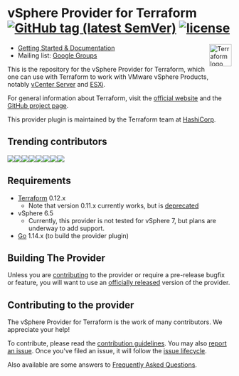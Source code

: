 # vSphere Provider for Terraform [![GitHub tag (latest SemVer)](https://img.shields.io/github/v/tag/hashicorp/terraform-provider-vsphere?label=release)](https://github.com/hashicorp/terraform-provider-vsphere/releases) [![license](https://img.shields.io/github/license/hashicorp/terraform-provider-vsphere.svg)]()


<a href="https://terraform.io">
    <img src="https://cdn.rawgit.com/hashicorp/terraform-website/master/content/source/assets/images/logo-hashicorp.svg" alt="Terraform logo" title="Terrafpr," align="right" height="50" />
</a>

* [Getting Started & Documentation](https://www.terraform.io/docs/providers/vsphere/index.html)
* Mailing list: [Google Groups](http://groups.google.com/group/terraform-tool)


This is the repository for the vSphere Provider for Terraform, which one can use
with Terraform to work with VMware vSphere Products, notably [vCenter
Server][vmware-vcenter] and [ESXi][vmware-esxi].

[vmware-vcenter]: https://www.vmware.com/products/vcenter-server.html
[vmware-esxi]: https://www.vmware.com/products/esxi-and-esx.html

For general information about Terraform, visit the [official
website][tf-website] and the [GitHub project page][tf-github].

[tf-website]: https://terraform.io/
[tf-github]: https://github.com/hashicorp/terraform

This provider plugin is maintained by the Terraform team at [HashiCorp](https://www.hashicorp.com/).

## Trending contributors

[![](https://sourcerer.io/fame/bill-rich-private/hashicorp/terraform-provider-vsphere/images/0)](https://sourcerer.io/fame/bill-rich-private/hashicorp/terraform-provider-vsphere/links/0)[![](https://sourcerer.io/fame/bill-rich-private/hashicorp/terraform-provider-vsphere/images/1)](https://sourcerer.io/fame/bill-rich-private/hashicorp/terraform-provider-vsphere/links/1)[![](https://sourcerer.io/fame/bill-rich-private/hashicorp/terraform-provider-vsphere/images/2)](https://sourcerer.io/fame/bill-rich-private/hashicorp/terraform-provider-vsphere/links/2)[![](https://sourcerer.io/fame/bill-rich-private/hashicorp/terraform-provider-vsphere/images/3)](https://sourcerer.io/fame/bill-rich-private/hashicorp/terraform-provider-vsphere/links/3)[![](https://sourcerer.io/fame/bill-rich-private/hashicorp/terraform-provider-vsphere/images/4)](https://sourcerer.io/fame/bill-rich-private/hashicorp/terraform-provider-vsphere/links/4)[![](https://sourcerer.io/fame/bill-rich-private/hashicorp/terraform-provider-vsphere/images/5)](https://sourcerer.io/fame/bill-rich-private/hashicorp/terraform-provider-vsphere/links/5)[![](https://sourcerer.io/fame/bill-rich-private/hashicorp/terraform-provider-vsphere/images/6)](https://sourcerer.io/fame/bill-rich-private/hashicorp/terraform-provider-vsphere/links/6)[![](https://sourcerer.io/fame/bill-rich-private/hashicorp/terraform-provider-vsphere/images/7)](https://sourcerer.io/fame/bill-rich-private/hashicorp/terraform-provider-vsphere/links/7)

## Requirements
-	[Terraform](https://www.terraform.io/downloads.html) 0.12.x
    - Note that version 0.11.x currently works, but is [deprecated](https://www.hashicorp.com/blog/deprecating-terraform-0-11-support-in-terraform-providers/)
- vSphere 6.5    
   -  Currently, this provider is not tested for vSphere 7, but plans are underway to add support.
-	[Go](https://golang.org/doc/install) 1.14.x (to build the provider plugin)

## Building The Provider

Unless you are [contributing](_about/CONTRIBUTING.md) to the provider or require a
pre-release bugfix or feature, you will want to use an [officially released](https://github.com/hashicorp/terraform-provider-vsphere/releases)
version of the provider.


## Contributing to the provider

The vSphere Provider for Terraform is the work of many contributors. We appreciate your help!

To contribute, please read the [contribution guidelines](_about/CONTRIBUTING.md). You may also [report an issue](https://github.com/hashicorp/terraform-provider-vsphere/issues/new/choose). Once you've filed an issue, it will follow the [issue lifecycle](_about/ISSUES.md).

Also available are some answers to [Frequently Asked Questions](_about/FAQ.md).


